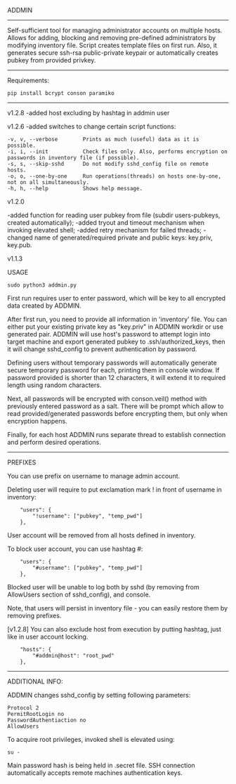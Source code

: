 
ADDMIN

-------------------------------

Self-sufficient tool for managing administrator accounts on multiple hosts. Allows for adding, blocking and removing 
pre-defined administrators by modifying inventory file. Script creates template files on first run. Also, it 
generates secure ssh-rsa public-private keypair or automatically creates pubkey from provided privkey.

-------------------------------

Requirements:

    pip install bcrypt conson paramiko

-------------------------------

v1.2.8
-added host excluding by hashtag in addmin user

v1.2.6
-added switches to change certain script functions:

    -v, v, --verbose        Prints as much (useful) data as it is possible.
    -i, i, --init           Check files only. Also, performs encryption on passwords in inventory file (if possible). 
    -s, s, --skip-sshd      Do not modify sshd_config file on remote hosts.
    -o, o, --one-by-one     Run operations(threads) on hosts one-by-one, not on all simultaneously.
    -h, h, --help           Shows help message.

v1.2.0

-added function for reading user pubkey from file (subdir users-pubkeys, created automatically);
-added tryout and timeout mechanism when invoking elevated shell;
-added retry mechanism for failed threads;
-changed name of generated/required private and public keys: key.priv, key.pub.

v1.1.3

USAGE

    sudo python3 addmin.py

First run requires user to enter password, which will be key to all encrypted data created by ADDMIN.

After first run, you need to provide all information in 'inventory' file. You can either put your existing private key 
as "key.priv" in ADDMIN workdir or use generated pair. ADDMIN will use host's password to attempt login into target 
machine and export generated pubkey to .ssh/authorized_keys, then it will change sshd_config to prevent authentication
by password.

Defining users without temporary passwords will automatically generate secure temporary password for each, printing
them in console window. If password provided is shorter than 12 characters, it will extend it to required length using
random characters.

Next, all passwords will be encrypted with conson.veil() method with previously entered password as a salt. There will
be prompt which allow to read provided/generated passwords before encrypting them, but only when encryption happens.

Finally, for each host ADDMIN runs separate thread to establish connection and perform desired operations.

-------------------------------

PREFIXES

You can use prefix on username to manage admin account.

Deleting user will require to put exclamation mark ! in front of username in inventory:

        "users": {
            "!username": ["pubkey", "temp_pwd"]
        },

User account will be removed from all hosts defined in inventory.
             
To block user account, you can use hashtag #:

        "users": {
            "#username": ["pubkey", "temp_pwd"]
        },

Blocked user will be unable to log both by sshd (by removing from AllowUsers section of sshd_config), and console.

Note, that users will persist in inventory file - you can easily restore them by removing prefixes.

[v1.2.8] You can also exclude host from execution by putting hashtag, just like in user account locking.

        "hosts": {
            "#addmin@host": "root_pwd"
        },

-------------------------------

ADDITIONAL INFO:

ADDMIN changes sshd_config by setting following parameters:

    Protocol 2
    PermitRootLogin no
    PasswordAuthentiaction no
    AllowUsers

To acquire root privileges, invoked shell is elevated using:

    su -

Main password hash is being held in .secret file.
SSH connection automatically accepts remote machines authentication keys.
